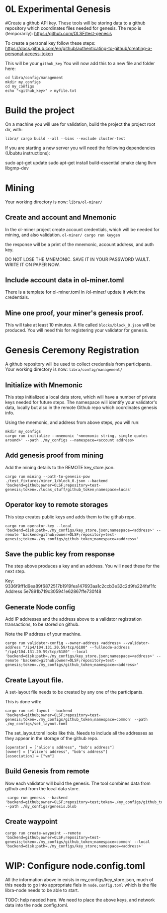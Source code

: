 # 0L Experimental Genesis

#Create a github API key.
These tools will be storing data to a github repository which coordinates files needed for genesis.
The repo is (temporarily): https://github.com/OLSF/test-genesis

To create a personal key follow these steps: https://docs.github.com/en/github/authenticating-to-github/creating-a-personal-access-token

This will be your `github_key`
You will now add this to a new file and folder here:
```
cd libra/config/management
mkdir my_configs
cd my_configs
echo "<github_key>" > myfile.txt
```

# Build the project
On a machine you will use for validation, build the project the project root dir, with:

`libra/ cargo build --all --bins --exclude cluster-test`

If you are starting a new server you will need the following dependencies (Ububtu instructions):

sudo apt-get update
sudo apt-get install build-essential cmake clang llvm libgmp-dev

# Mining
Your working directory is now:
`libra/ol-miner/`
## Create and account and Mnemonic
In the ol-miner project create account credentials, which will be needed for mining, and also validation.
`ol-miner/ cargo run keygen`

the response will be a print of the mnemonic, account address, and auth key.

DO NOT LOSE THE MNEMONIC. SAVE IT IN YOUR PASSWORD VAULT. WRITE IT ON PAPER NOW.

## Include account data in ol-miner.toml
There is a template for ol-miner.toml in /ol-miner/ update it wieht the credentials.

## Mine one proof, your miner's genesis proof.
This will take at least 10 minutes.
A file called `blocks/block_0.json` will be produced. You will need this for registering your validator for genesis.

# Genesis Ceremony Registration
A github repository will be used to collect credentials from participants.
Your working directory is now:
`libra/config/management/`
## Initialize with Mnemonic
This step initialized a local data store, which will have a number of private keys needed for future steps.
The namespace will identify your validator's data, locally but also in the remote Github repo which coordinates genesis info.

Using the mnemonic, and address from above steps, you will run:

```
mkdir my_configs
cargo run initialize --mnemonic '<mnemonic string, single quotes around>' --path ./my_configs --namespace=<account address>
```

## Add genesis proof from mining
Add the mining details to the REMOTE key_store.json.

```
cargo run mining --path-to-genesis-pow ./test_fixtures/miner_1/block_0.json --backend 'backend=github;owner=OLSF;repository=test-genesis;token=./lucas_stuff/github_token;namespace=lucas'
```

## Operator key to remote storages
This step creates public keys and adds them to the github repo.

```
cargo run operator-key --local 'backend=disk;path=./my_configs/key_store.json;namespace=<address>' --remote 'backend=github;owner=OLSF;repository=test-genesis;token=./my_configs/github_token;namespace=<address>'
```


## Save the public key from response
The step above produces a key and an address. You will need these for the next step.

Key:
9336f9ff1d9ea89f6872517b1919fea147693aa1c2ccb3e32c2d9fe224faf1fc
Address
5e7891b719c305941e62867ffe730f48

## Generate Node config
Add IP addresses and the address above to a validator registration transactions, to be stored on github.

Note the IP address of your machine.

```
cargo run validator-config --owner-address <address> --validator-address "/ip4/104.131.20.59/tcp/6180" --fullnode-address "/ip4/104.131.20.59/tcp/6180" --local 'backend=disk;path=./my_configs/key_store.json;namespace=<address>' --remote 'backend=github;owner=OLSF;repository=test-genesis;token=./my_configs/github_token;namespace=<address>'
```

## Create Layout file.
A set-layout file needs to be created by any one of the participants.

This is done with:
```
cargo run set-layout --backend 'backend=github;owner=OLSF;repository=test-genesis;token=./my_configs/github_token;namespace=common' --path ./my_configs/set_layout.toml
```

The set_layout.toml looks like this. Needs to include all the addresses as they appear in the storage of the github repo.

```
[operator] = ["alice's address", "bob's address"]
[owner] = ["alice's address", "bob's address"]
[association] = ["vm"]
```

## Build Genesis from remote
Now each validator will build the genesis. The tool combines data from github and from the local data store.
```
 cargo run genesis --backend 'backend=github;owner=OLSF;repository=test;token=./my_configs/github_token' --path ./my_configs/genesis.blob
```

## Create waypoint
```
cargo run create-waypoint --remote 'backend=github;owner=OLSF;repository=test-genesis;token=./my_configs/github_token;namespace=common' --local 'backend=disk;path=./my_configs/key_store;namespace=<address>'
```

# WIP: Configure node.config.toml
All the information above in exists in my_configs/key_store.json, much of this needs to go into appropriate fiels in `node.config.toml` which is the file libra-node needs to be able to start.

TODO: help needed here. We need to place the above keys, and network data into the node.config.toml.
